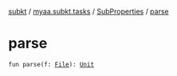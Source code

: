 [subkt](../../index.md) / [myaa.subkt.tasks](../index.md) / [SubProperties](index.md) / [parse](./parse.md)

# parse

`fun parse(f: `[`File`](https://docs.oracle.com/javase/9/docs/api/java/io/File.html)`): `[`Unit`](https://kotlinlang.org/api/latest/jvm/stdlib/kotlin/-unit/index.html)